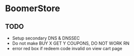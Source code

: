 # BoomerStore

## TODO

- Setup secondary DNS & DNSSEC
- Do not make BUY X GET Y COUPONS, DO NOT WORK RN
- error red box if redeem code invalid on view cart page